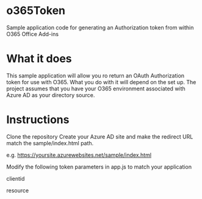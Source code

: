 # o365Token
Sample application code for generating an Authorization token from within O365 Office Add-ins

# What it does
This sample application will allow you ro return an OAuth Authorization token for use with O365. What you do with it will depend on the set up.
The project assumes that you have your O365 environment associated with Azure AD as your directory source.

# Instructions
Clone the repository
Create your Azure AD site and make the redirect URL match the sample/index.html path.

e.g. https://yoursite.azurewebsites.net/sample/index.html

Modify the following token parameters in app.js to match your application

  clientid
  
  resource

